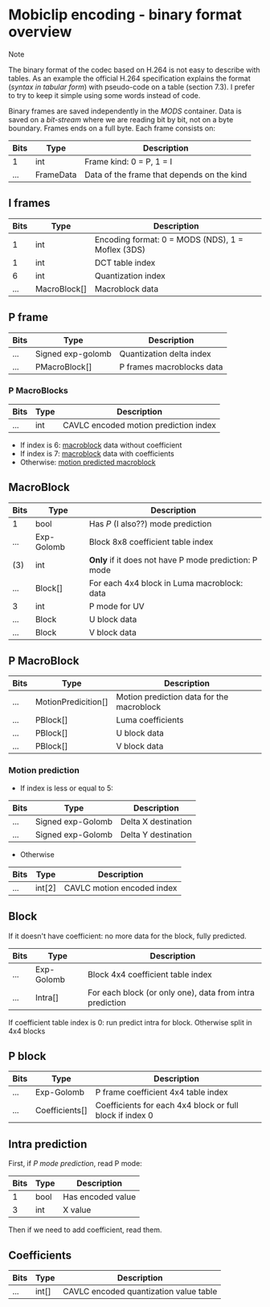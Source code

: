 # Mobiclip encoding - binary format overview

> [!NOTE]  
> The binary format of the codec based on H.264 is not easy to describe with
> tables. As an example the official H.264 specification explains the format
> (_syntax in tabular form_) with pseudo-code on a table (section 7.3). I prefer
> to try to keep it simple using some words instead of code.

Binary frames are saved independently in the _MODS_ container. Data is saved on
a _bit-stream_ where we are reading bit by bit, not on a byte boundary. Frames
ends on a full byte. Each frame consists on:

| Bits | Type      | Description                                |
| ---- | --------- | ------------------------------------------ |
| 1    | int       | Frame kind: 0 = P, 1 = I                   |
| ...  | FrameData | Data of the frame that depends on the kind |

## I frames

| Bits | Type         | Description                                       |
| ---- | ------------ | ------------------------------------------------- |
| 1    | int          | Encoding format: 0 = MODS (NDS), 1 = Moflex (3DS) |
| 1    | int          | DCT table index                                   |
| 6    | int          | Quantization index                                |
| ...  | MacroBlock[] | Macroblock data                                   |

## P frame

| Bits | Type              | Description               |
| ---- | ----------------- | ------------------------- |
| ...  | Signed exp-golomb | Quantization delta index  |
| ...  | PMacroBlock[]     | P frames macroblocks data |

### P MacroBlocks

| Bits | Type | Description                           |
| ---- | ---- | ------------------------------------- |
| ...  | int  | CAVLC encoded motion prediction index |

- If index is 6: [macroblock](#macroblock) data without coefficient
- If index is 7: [macroblock](#macroblock) data with coefficients
- Otherwise: [motion predicted macroblock](#p-macroblock)

## MacroBlock

| Bits | Type       | Description                                            |
| ---- | ---------- | ------------------------------------------------------ |
| 1    | bool       | Has _P_ (I also??) mode prediction                     |
| ...  | Exp-Golomb | Block 8x8 coefficient table index                      |
| (3)  | int        | **Only** if it does not have P mode prediction: P mode |
| ...  | Block[]    | For each 4x4 block in Luma macroblock: data            |
| 3    | int        | P mode for UV                                          |
| ...  | Block      | U block data                                           |
| ...  | Block      | V block data                                           |

## P MacroBlock

| Bits | Type                | Description                               |
| ---- | ------------------- | ----------------------------------------- |
| ...  | MotionPredicition[] | Motion prediction data for the macroblock |
| ...  | PBlock[]            | Luma coefficients                         |
| ...  | PBlock[]            | U block data                              |
| ...  | PBlock[]            | V block data                              |

### Motion prediction

- If index is less or equal to 5:

| Bits | Type              | Description         |
| ---- | ----------------- | ------------------- |
| ...  | Signed exp-Golomb | Delta X destination |
| ...  | Signed exp-Golomb | Delta Y destination |

- Otherwise

| Bits | Type   | Description                |
| ---- | ------ | -------------------------- |
| ...  | int[2] | CAVLC motion encoded index |

## Block

If it doesn't have coefficient: no more data for the block, fully predicted.

| Bits | Type       | Description                                              |
| ---- | ---------- | -------------------------------------------------------- |
| ...  | Exp-Golomb | Block 4x4 coefficient table index                        |
| ...  | Intra[]    | For each block (or only one), data from intra prediction |

If coefficient table index is 0: run predict intra for block. Otherwise split in
4x4 blocks

## P block

| Bits | Type           | Description                                              |
| ---- | -------------- | -------------------------------------------------------- |
| ...  | Exp-Golomb     | P frame coefficient 4x4 table index                      |
| ...  | Coefficients[] | Coefficients for each 4x4 block or full block if index 0 |

## Intra prediction

First, if _P mode prediction_, read P mode:

| Bits | Type | Description       |
| ---- | ---- | ----------------- |
| 1    | bool | Has encoded value |
| 3    | int  | X value           |

Then if we need to add coefficient, read them.

## Coefficients

| Bits | Type  | Description                            |
| ---- | ----- | -------------------------------------- |
| ...  | int[] | CAVLC encoded quantization value table |
